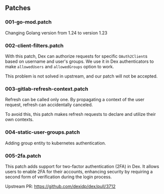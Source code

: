 ## Patches

### 001-go-mod.patch

Changing Golang version from 1.24 to version 1.23

### 002-client-filters.patch

With this patch, Dex can authorize requests for specific `OAuth2Client`s based on username and user's groups.
We use it in Dex authenticators to make `allowedUsers` and `allowedGroups` option to work.

This problem is not solved in upstream, and our patch will not be accepted.

### 003-gitlab-refresh-context.patch

Refresh can be called only one. By propagating a context of the user request, refresh can accidentally canceled.

To avoid this, this patch makes refresh requests to declare and utilize their own contexts.

### 004-static-user-groups.patch

Adding group entity to kubernetes authentication.

### 005-2fa.patch

This patch adds support for two-factor authentication (2FA) in Dex. 
It allows users to enable 2FA for their accounts, enhancing security by requiring a second form of verification during the login process.

Upstream PR: https://github.com/dexidp/dex/pull/3712
